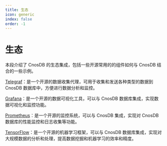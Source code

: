 ```yaml
---
title: 生态
icon: generic
index: false
order: -1
---
```


# 生态

本段介绍了 CnosDB 的生态集成，包括一些开源常用的的组件如何与 CnosDB 结合的一些示例。

[Telegraf](./telegraf)：是一个开源的数据收集代理，可用于收集和发送各种类型的数据到 CnosDB 数据库中，方便进行数据分析和监控。

[Grafana](./grafana)：是一个开源的数据可视化工具，可以与 CnosDB 数据库集成，实现数据可视化和监控功能。

[Prometheus](./prometheus)：是一个开源的监控系统，可以与 CnosDB 集成，实现对 CnosDB 数据库的性能监控和日志收集等功能。

[TensorFlow](./tensorflow)：是一个开源的机器学习框架，可以与 CnosDB 数据库集成，实现对大规模数据的分析和处理，提高数据挖掘和机器学习的效率和精度。

